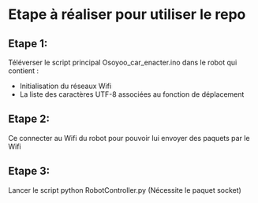 # Etape à réaliser pour utiliser le repo

## Etape 1: 

Téléverser le script principal Osoyoo_car_enacter.ino dans le robot qui contient :
  * Initialisation du réseaux Wifi
  * La liste des caractères UTF-8 associées au fonction de déplacement


## Etape 2:

Ce connecter au Wifi du robot pour pouvoir lui envoyer des paquets par le Wifi


## Etape 3:

Lancer le script python RobotController.py (Nécessite le paquet socket)
